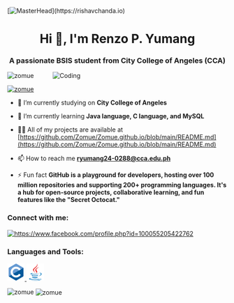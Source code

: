 [![MasterHead](https://1.bp.blogspot.com/-7A4WynwLsM...)](https://rishavchanda.io)
<h1 align="center">Hi 👋, I'm Renzo P. Yumang</h1>
<h3 align="center">A passionate BSIS student from City College of Angeles (CCA)</h3>
<img align="right" alt="Coding" width="400" src="https://cdn.dribbble.com/users/1292677/screenshots/6139167/avento.gif">

<p align="left"> <img src="https://komarev.com/ghpvc/?username=zomue&label=Profile%20views&color=0e75b6&style=flat" alt="zomue" /> </p>

<p align="left"> <a href="https://github.com/ryo-ma/github-profile-trophy"><img src="https://github-profile-trophy.vercel.app/?username=zomue" alt="zomue" /></a> </p>

- 🔭 I’m currently studying on **City College of Angeles**

- 🌱 I’m currently learning **Java language, C language, and MySQL**

- 👨‍💻 All of my projects are available at [https://github.com/Zomue/Zomue.github.io/blob/main/README.md](https://github.com/Zomue/Zomue.github.io/blob/main/README.md)

- 📫 How to reach me **ryumang24-0288@cca.edu.ph**

- ⚡ Fun fact **GitHub is a playground for developers, hosting over 100 million repositories and supporting 200+ programming languages. It's a hub for open-source projects, collaborative learning, and fun features like the "Secret Octocat."**

<h3 align="left">Connect with me:</h3>
<p align="left">
<a href="https://fb.com/https://www.facebook.com/profile.php?id=100055205422762" target="blank"><img align="center" src="https://raw.githubusercontent.com/rahuldkjain/github-profile-readme-generator/master/src/images/icons/Social/facebook.svg" alt="https://www.facebook.com/profile.php?id=100055205422762" height="30" width="40" /></a>
</p>

<h3 align="left">Languages and Tools:</h3>
<p align="left"> <a href="https://www.cprogramming.com/" target="_blank" rel="noreferrer"> <img src="https://raw.githubusercontent.com/devicons/devicon/master/icons/c/c-original.svg" alt="c" width="40" height="40"/> </a> <a href="https://www.java.com" target="_blank" rel="noreferrer"> <img src="https://raw.githubusercontent.com/devicons/devicon/master/icons/java/java-original.svg" alt="java" width="40" height="40"/> </a> </p>

<p><img align="left" src="https://github-readme-stats.vercel.app/api/top-langs?username=zomue&show_icons=true&locale=en&layout=compact" alt="zomue" /></p>

<p>&nbsp;<img align="center" src="https://github-readme-stats.vercel.app/api?username=zomue&show_icons=true&locale=en" alt="zomue" /></p>

